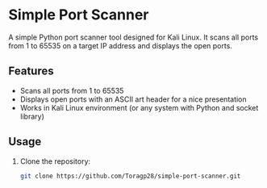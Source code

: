 # Simple Port Scanner

A simple Python port scanner tool designed for Kali Linux. It scans all ports from 1 to 65535 on a target IP address and displays the open ports.

## Features
- Scans all ports from 1 to 65535
- Displays open ports with an ASCII art header for a nice presentation
- Works in Kali Linux environment (or any system with Python and socket library)

## Usage
1. Clone the repository:
   ```bash
   git clone https://github.com/Toragp28/simple-port-scanner.git
